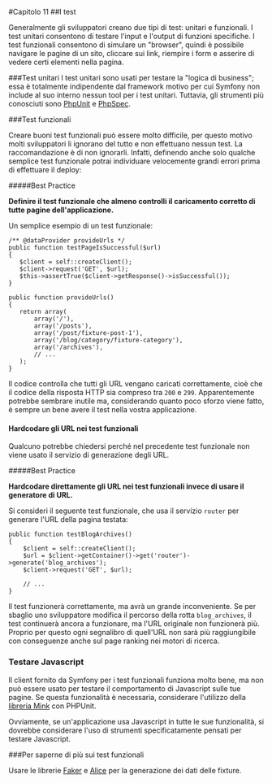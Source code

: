 #Capitolo 11
##I test

Generalmente gli sviluppatori creano due tipi di test: unitari e funzionali.
I test unitari consentono di testare l'input e l'output di funzioni specifiche.
I test funzionali consentono di simulare un "browser", quindi è possibile navigare
le pagine di un sito, cliccare sui link, riempire i form e asserire di vedere
certi elementi nella pagina.

###Test unitari
I test unitari sono usati per testare la "logica di business"; essa è
totalmente indipendente dal framework motivo per cui Symfony non include al suo interno
nessun tool per i test unitari. Tuttavia, gli strumenti più conosciuti sono
[PhpUnit](https://phpunit.de/) e [PhpSpec](http://www.phpspec.net/).


###Test funzionali

Creare buoni test funzionali può essere molto difficile, per questo motivo molti sviluppatori li
ignorano del tutto e non effettuano nessun test. La raccomandazione è di non ignorarli.
Infatti, definendo anche solo qualche semplice test funzionale potrai individuare velocemente
 grandi errori prima di effettuare il deploy:

#####Best Practice

**Definire il test funzionale che almeno controlli il caricamento corretto di tutte pagine
dell'applicazione.**


Un semplice esempio di un test funzionale:

 ```
/** @dataProvider provideUrls */
public function testPageIsSuccessful($url)
{
    $client = self::createClient();
    $client->request('GET', $url);
    $this->assertTrue($client->getResponse()->isSuccessful());
}

public function provideUrls()
{
    return array(
        array('/'),
        array('/posts'),
        array('/post/fixture-post-1'),
        array('/blog/category/fixture-category'),
        array('/archives'),
        // ...
    );
}
 ```

 Il codice controlla che tutti gli URL vengano caricati correttamente, cioè
 che il codice della risposta HTTP sia compreso tra `200` e `299`.
 Apparentemente potrebbe sembrare inutile ma, considerando quanto poco sforzo viene fatto,
 è sempre un bene avere il test nella vostra applicazione.

#### Hardcodare gli URL nei test funzionali

 Qualcuno potrebbe chiedersi perché nel precedente test funzionale non viene usato
 il servizio di generazione degli URL.

#####Best Practice

**Hardcodare direttamente gli URL nei test funzionali invece di usare il generatore di URL.**


Si consideri il seguente test funzionale, che usa il servizio `router` per generare l'URL della
pagina testata:

```
public function testBlogArchives()
{
    $client = self::createClient();
    $url = $client->getContainer()->get('router')->generate('blog_archives');
    $client->request('GET', $url);

    // ...
}
```

Il test funzionerà correttamente, ma avrà un grande inconveniente. Se per sbaglio uno sviluppatore
modifica il percorso della rotta `blog_archives`, il test continuerà ancora a funzionare, ma
l'URL originale non funzionerà più. Proprio per questo ogni segnalibro di quell'URL non sarà
più raggiungibile con conseguenze anche sul page ranking nei motori di ricerca.


### Testare Javascript

Il client fornito da Symfony per i test funzionali funziona molto bene, ma non può essere usato per testare
il comportamento di Javascript sulle tue pagine. Se questa funzionalità è necessaria, considerare l'utilizzo della
[libreria Mink](http://mink.behat.org) con PHPUnit.

Ovviamente, se un'applicazione usa Javascript in tutte le sue funzionalità,
si dovrebbe considerare l'uso di strumenti specificatamente pensati per testare Javascript.


###Per saperne di più sui test funzionali

Usare le librerie [Faker](https://github.com/fzaninotto/Faker) e
[Alice](https://github.com/nelmio/alice) per la generazione dei dati delle fixture.

